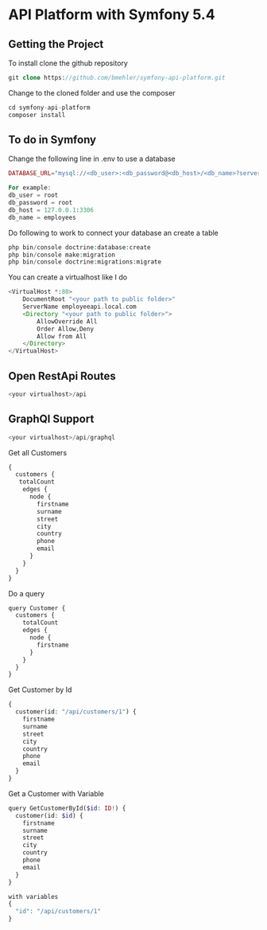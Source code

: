# API Platform with Symfony 5.4

## Getting the Project

To install clone the github repository

```php
git clone https://github.com/bmehler/symfony-api-platform.git
```

Change to the cloned folder and use the composer

```php
cd symfony-api-platform
composer install
```

## To do in Symfony

Change the following line in .env to use a database

```php
DATABASE_URL="mysql://<db_user>:<db_password@<db_host>/<db_name>?serverVersion=5.7"

For example:
db_user = root
db_password = root
db_host = 127.0.0.1:3306
db_name = employees
```
Do following to work to connect your database an create a table

```php
php bin/console doctrine:database:create
php bin/console make:migration
php bin/console doctrine:migrations:migrate
```

You can create a virtualhost like I do
```php
<VirtualHost *:80>
    DocumentRoot "<your path to public folder>"
    ServerName employeeapi.local.com
    <Directory "<your path to public folder>">
        AllowOverride All
        Order Allow,Deny
        Allow from All
    </Directory>
</VirtualHost>
```

## Open RestApi Routes
```php
<your virtualhost>/api
```
## GraphQl Support 

```php
<your virtualhost>/api/graphql
```
Get all Customers
```php
{
  customers {
   totalCount
    edges {
      node {
        firstname
        surname
        street
        city
        country
        phone
        email
      }
    }
  }
}
```

Do a query
```php
query Customer {
  customers {
    totalCount
    edges {
      node {
        firstname
      }
    }
  }
}
```

Get Customer by Id
```php
{
  customer(id: "/api/customers/1") {
    firstname
    surname
    street
    city
    country
    phone
    email
  }
}
```
Get a Customer with Variable
```php
query GetCustomerById($id: ID!) {
  customer(id: $id) {
    firstname
    surname
    street
    city
    country
    phone
    email
  }
}

with variables
{
  "id": "/api/customers/1"
}
```